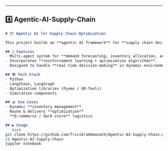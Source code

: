 
---

## 4️⃣ Agentic-AI-Supply-Chain

```markdown
# 📦 Agentic AI for Supply Chain Optimization

This project builds an **agentic AI framework** for **supply chain decision-making** using **multi-agent coordination, optimization, and simulation**.

## 🚀 Features
- Multi-agent system for **demand forecasting, inventory allocation, and delivery optimization**.
- Incorporates **reinforcement learning + optimization algorithms**.  
- Designed to handle **real-time decision-making** in dynamic environments.  

## 🛠️ Tech Stack
- Python  
- LangChain, LangGraph  
- Optimization libraries (Pyomo / OR-Tools)  
- Simulation components  

## 📊 Use Cases
- Dynamic **inventory management**  
- Route & delivery **optimization**  
- **Q-commerce / dark store** logistics  

## ▶️ Usage
```bash
git clone https://github.com/TrivikramUmanath/Agentic-AI-Supply-Chain.git
cd Agentic-AI-Supply-Chain
jupyter notebook
